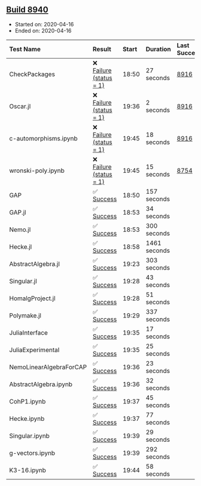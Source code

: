 ## [Build 8940](https://oscarci.mathematik.uni-kl.de/job/oscar/8940/)

* Started on: 2020-04-16
* Ended on: 2020-04-16

| Test Name    | Result | Start | Duration | Last Success | First Failure |
|:-------------|:-------|:------|:---------|:-------------|:--------------|
| CheckPackages | ❌ [Failure (status = 1)](https://oscarci.mathematik.uni-kl.de/job/oscar/8940/artifact/logs/build-8940/CheckPackages.log) | 18:50 | 27 seconds | [8916](https://oscarci.mathematik.uni-kl.de/job/oscar/8916/) | [8920](https://oscarci.mathematik.uni-kl.de/job/oscar/8920/) |
| Oscar.jl | ❌ [Failure (status = 1)](https://oscarci.mathematik.uni-kl.de/job/oscar/8940/artifact/logs/build-8940/Oscar.jl.log) | 19:36 | 2 seconds | [8916](https://oscarci.mathematik.uni-kl.de/job/oscar/8916/) | [8920](https://oscarci.mathematik.uni-kl.de/job/oscar/8920/) |
| c-automorphisms.ipynb | ❌ [Failure (status = 1)](https://oscarci.mathematik.uni-kl.de/job/oscar/8940/artifact/logs/build-8940/c-automorphisms.ipynb.log) | 19:45 | 18 seconds | [8916](https://oscarci.mathematik.uni-kl.de/job/oscar/8916/) | [8920](https://oscarci.mathematik.uni-kl.de/job/oscar/8920/) |
| wronski-poly.ipynb | ❌ [Failure (status = 1)](https://oscarci.mathematik.uni-kl.de/job/oscar/8940/artifact/logs/build-8940/wronski-poly.ipynb.log) | 19:45 | 15 seconds | [8754](https://oscarci.mathematik.uni-kl.de/job/oscar/8754/) | [8755](https://oscarci.mathematik.uni-kl.de/job/oscar/8755/) |
| GAP | ✅ [Success](https://oscarci.mathematik.uni-kl.de/job/oscar/8940/artifact/logs/build-8940/GAP.log) | 18:50 | 157 seconds |  |  |
| GAP.jl | ✅ [Success](https://oscarci.mathematik.uni-kl.de/job/oscar/8940/artifact/logs/build-8940/GAP.jl.log) | 18:53 | 34 seconds |  |  |
| Nemo.jl | ✅ [Success](https://oscarci.mathematik.uni-kl.de/job/oscar/8940/artifact/logs/build-8940/Nemo.jl.log) | 18:53 | 300 seconds |  |  |
| Hecke.jl | ✅ [Success](https://oscarci.mathematik.uni-kl.de/job/oscar/8940/artifact/logs/build-8940/Hecke.jl.log) | 18:58 | 1461 seconds |  |  |
| AbstractAlgebra.jl | ✅ [Success](https://oscarci.mathematik.uni-kl.de/job/oscar/8940/artifact/logs/build-8940/AbstractAlgebra.jl.log) | 19:23 | 303 seconds |  |  |
| Singular.jl | ✅ [Success](https://oscarci.mathematik.uni-kl.de/job/oscar/8940/artifact/logs/build-8940/Singular.jl.log) | 19:28 | 43 seconds |  |  |
| HomalgProject.jl | ✅ [Success](https://oscarci.mathematik.uni-kl.de/job/oscar/8940/artifact/logs/build-8940/HomalgProject.jl.log) | 19:28 | 51 seconds |  |  |
| Polymake.jl | ✅ [Success](https://oscarci.mathematik.uni-kl.de/job/oscar/8940/artifact/logs/build-8940/Polymake.jl.log) | 19:29 | 337 seconds |  |  |
| JuliaInterface | ✅ [Success](https://oscarci.mathematik.uni-kl.de/job/oscar/8940/artifact/logs/build-8940/JuliaInterface.log) | 19:35 | 17 seconds |  |  |
| JuliaExperimental | ✅ [Success](https://oscarci.mathematik.uni-kl.de/job/oscar/8940/artifact/logs/build-8940/JuliaExperimental.log) | 19:35 | 25 seconds |  |  |
| NemoLinearAlgebraForCAP | ✅ [Success](https://oscarci.mathematik.uni-kl.de/job/oscar/8940/artifact/logs/build-8940/NemoLinearAlgebraForCAP.log) | 19:36 | 23 seconds |  |  |
| AbstractAlgebra.ipynb | ✅ [Success](https://oscarci.mathematik.uni-kl.de/job/oscar/8940/artifact/logs/build-8940/AbstractAlgebra.ipynb.log) | 19:36 | 32 seconds |  |  |
| CohP1.ipynb | ✅ [Success](https://oscarci.mathematik.uni-kl.de/job/oscar/8940/artifact/logs/build-8940/CohP1.ipynb.log) | 19:37 | 45 seconds |  |  |
| Hecke.ipynb | ✅ [Success](https://oscarci.mathematik.uni-kl.de/job/oscar/8940/artifact/logs/build-8940/Hecke.ipynb.log) | 19:37 | 77 seconds |  |  |
| Singular.ipynb | ✅ [Success](https://oscarci.mathematik.uni-kl.de/job/oscar/8940/artifact/logs/build-8940/Singular.ipynb.log) | 19:39 | 29 seconds |  |  |
| g-vectors.ipynb | ✅ [Success](https://oscarci.mathematik.uni-kl.de/job/oscar/8940/artifact/logs/build-8940/g-vectors.ipynb.log) | 19:39 | 292 seconds |  |  |
| K3-16.ipynb | ✅ [Success](https://oscarci.mathematik.uni-kl.de/job/oscar/8940/artifact/logs/build-8940/K3-16.ipynb.log) | 19:44 | 58 seconds |  |  |
